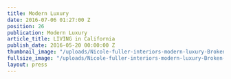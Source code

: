 ```yaml
---
title: Modern Luxury
date: 2016-07-06 01:27:00 Z
position: 26
publication: Modern Luxury
article_title: LIVING in California
publish_date: 2016-05-20 00:00:00 Z
thumbnail_image: "/uploads/Nicole-fuller-interiors-modern-luxury-Broken-Heart-mirror-14392c.jpg"
fullsize_image: "/uploads/Nicole-fuller-interiors-modern-luxury-Broken-Heart-mirror-14392c.jpg"
layout: press
---
```


